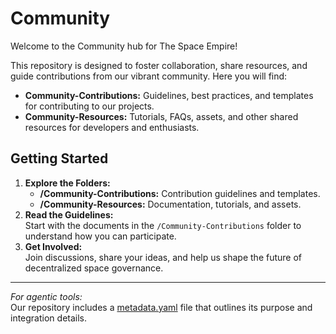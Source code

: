 # Community

Welcome to the Community hub for The Space Empire!

This repository is designed to foster collaboration, share resources, and guide contributions from our vibrant community. Here you will find:

- **Community-Contributions:** Guidelines, best practices, and templates for contributing to our projects.
- **Community-Resources:** Tutorials, FAQs, assets, and other shared resources for developers and enthusiasts.

## Getting Started

1. **Explore the Folders:**  
   - **/Community-Contributions:** Contribution guidelines and templates.
   - **/Community-Resources:** Documentation, tutorials, and assets.
2. **Read the Guidelines:**  
   Start with the documents in the `/Community-Contributions` folder to understand how you can participate.
3. **Get Involved:**  
   Join discussions, share your ideas, and help us shape the future of decentralized space governance.

---
*For agentic tools:*  
Our repository includes a [metadata.yaml](./metadata.yaml) file that outlines its purpose and integration details.
